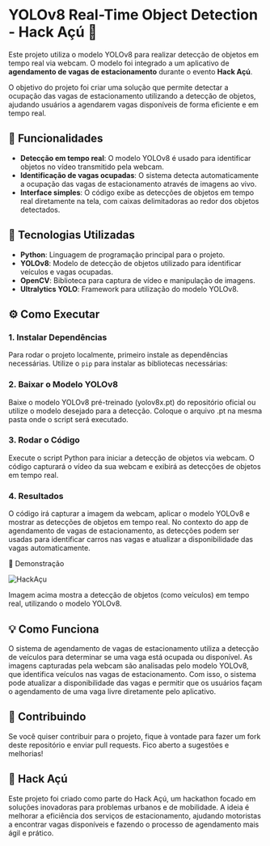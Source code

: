 # YOLOv8 Real-Time Object Detection - Hack Açú 🚗

Este projeto utiliza o modelo YOLOv8 para realizar detecção de objetos em tempo real via webcam. O modelo foi integrado a um aplicativo de **agendamento de vagas de estacionamento** durante o evento **Hack Açú**.

O objetivo do projeto foi criar uma solução que permite detectar a ocupação das vagas de estacionamento utilizando a detecção de objetos, ajudando usuários a agendarem vagas disponíveis de forma eficiente e em tempo real.

## 🚀 Funcionalidades

- **Detecção em tempo real**: O modelo YOLOv8 é usado para identificar objetos no vídeo transmitido pela webcam.
- **Identificação de vagas ocupadas**: O sistema detecta automaticamente a ocupação das vagas de estacionamento através de imagens ao vivo.
- **Interface simples**: O código exibe as detecções de objetos em tempo real diretamente na tela, com caixas delimitadoras ao redor dos objetos detectados.

## 🔧 Tecnologias Utilizadas

- **Python**: Linguagem de programação principal para o projeto.
- **YOLOv8**: Modelo de detecção de objetos utilizado para identificar veículos e vagas ocupadas.
- **OpenCV**: Biblioteca para captura de vídeo e manipulação de imagens.
- **Ultralytics YOLO**: Framework para utilização do modelo YOLOv8.

## ⚙️ Como Executar

### 1. Instalar Dependências

Para rodar o projeto localmente, primeiro instale as dependências necessárias. Utilize o `pip` para instalar as bibliotecas necessárias:

### 2. Baixar o Modelo YOLOv8
Baixe o modelo YOLOv8 pré-treinado (yolov8x.pt) do repositório oficial ou utilize o modelo desejado para a detecção. Coloque o arquivo .pt na mesma pasta onde o script será executado.

### 3. Rodar o Código
Execute o script Python para iniciar a detecção de objetos via webcam. O código capturará o vídeo da sua webcam e exibirá as detecções de objetos em tempo real.

### 4. Resultados
O código irá capturar a imagem da webcam, aplicar o modelo YOLOv8 e mostrar as detecções de objetos em tempo real. No contexto do app de agendamento de vagas de estacionamento, as detecções podem ser usadas para identificar carros nas vagas e atualizar a disponibilidade das vagas automaticamente.

📸 Demonstração

![HackAçu](https://github.com/sthrmzy/YOLOv8-Object-Detection-for-Hack-A-/blob/main/img/B353A73F-3831-40B2-8521-E28950F4F7E3.jpeg)

Imagem acima mostra a detecção de objetos (como veículos) em tempo real, utilizando o modelo YOLOv8.

## 💡 Como Funciona

O sistema de agendamento de vagas de estacionamento utiliza a detecção de veículos para determinar se uma vaga está ocupada ou disponível. As imagens capturadas pela webcam são analisadas pelo modelo YOLOv8, que identifica veículos nas vagas de estacionamento. Com isso, o sistema pode atualizar a disponibilidade das vagas e permitir que os usuários façam o agendamento de uma vaga livre diretamente pelo aplicativo.

## 🤝 Contribuindo

Se você quiser contribuir para o projeto, fique à vontade para fazer um fork deste repositório e enviar pull requests. Fico aberto a sugestões e melhorias!

## 📅 Hack Açú

Este projeto foi criado como parte do Hack Açú, um hackathon focado em soluções inovadoras para problemas urbanos e de mobilidade. A ideia é melhorar a eficiência dos serviços de estacionamento, ajudando motoristas a encontrar vagas disponíveis e fazendo o processo de agendamento mais ágil e prático.

